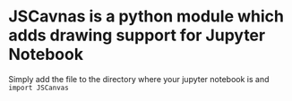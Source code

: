 # JSCavnas is a python module which adds drawing support for Jupyter Notebook

Simply add the file to the directory where your jupyter notebook is and `import JSCanvas`